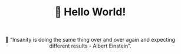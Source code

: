 
<h1 align='center'>👋 Hello World!</h1><br>

<p align='center'>
  💬 “Insanity is doing the same thing over and over again and expecting different results - Albert Einstein”.<br>
</p>
